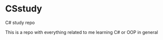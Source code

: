 # CSstudy
C# study repo

This is a repo with everything related to me learning C# or OOP in general
